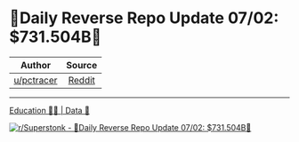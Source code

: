 🔴Daily Reverse Repo Update 07/02: $731.504B🔴
==============================================

| Author       | Source       | 
| :-------------: |:-------------:|
|  [u/pctracer](https://www.reddit.com/user/pctracer/) | [Reddit](https://www.reddit.com/r/Superstonk/comments/oceocz/daily_reverse_repo_update_0702_731504b/) | 

---

[Education 👨‍🏫 | Data 🔢](https://www.reddit.com/r/Superstonk/search?q=flair_name%3A%22Education%20%F0%9F%91%A8%E2%80%8D%F0%9F%8F%AB%20%7C%20Data%20%F0%9F%94%A2%22&restrict_sr=1)

[![r/Superstonk - 🔴Daily Reverse Repo Update 07/02: $731.504B🔴](https://i.redd.it/chbmvpqx1u871.png)](https://i.redd.it/chbmvpqx1u871.png)
